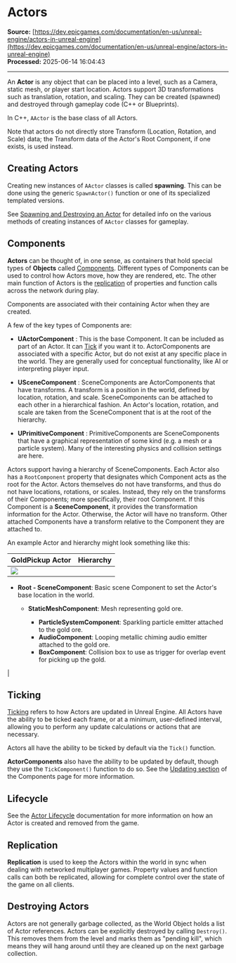 # Actors

**Source:** [https://dev.epicgames.com/documentation/en-us/unreal-engine/actors-in-unreal-engine](https://dev.epicgames.com/documentation/en-us/unreal-engine/actors-in-unreal-engine)  
**Processed:** 2025-06-14 16:04:43

---

An **Actor** is any object that can be placed into a level, such as a Camera, static mesh, or player start location. Actors support 3D transformations such as translation, rotation, and scaling. They can be created (spawned) and destroyed through gameplay code (C++ or Blueprints).

In C++, `AActor` is the base class of all Actors.

Note that actors do not directly store Transform (Location, Rotation, and Scale) data; the Transform data of the Actor's Root Component, if one exists, is used instead.

## Creating Actors

Creating new instances of `AActor` classes is called **spawning**. This can be done using the generic `SpawnActor()` function or one of its specialized templated versions.

See [Spawning and Destroying an Actor](/documentation/en-us/unreal-engine/spawning-and-destroying-unreal-engine-actors) for detailed info on the various methods of creating instances of `AActor` classes for gameplay.

## Components

**Actors** can be thought of, in one sense, as containers that hold special types of **Objects** called [Components](/documentation/en-us/unreal-engine/components-in-unreal-engine). Different types of Components can be used to control how Actors move, how they are rendered, etc. The other main function of Actors is the [replication](/documentation/en-us/unreal-engine/actors-in-unreal-engine#replication) of properties and function calls across the network during play.

Components are associated with their containing Actor when they are created.

A few of the key types of Components are:

-   **UActorComponent** : This is the base Component. It can be included as part of an Actor. It can [Tick](/documentation/en-us/unreal-engine/actors-in-unreal-engine#ticking) if you want it to. ActorComponents are associated with a specific Actor, but do not exist at any specific place in the world. They are generally used for conceptual functionality, like AI or interpreting player input.
    
-   **USceneComponent** : SceneComponents are ActorComponents that have transforms. A transform is a position in the world, defined by location, rotation, and scale. SceneComponents can be attached to each other in a hierarchical fashion. An Actor's location, rotation, and scale are taken from the SceneComponent that is at the root of the hierarchy.
    
-   **UPrimitiveComponent** : PrimitiveComponents are SceneComponents that have a graphical representation of some kind (e.g. a mesh or a particle system). Many of the interesting physics and collision settings are here.
    

Actors support having a hierarchy of SceneComponents. Each Actor also has a `RootComponent` property that designates which Component acts as the root for the Actor. Actors themselves do not have transforms, and thus do not have locations, rotations, or scales. Instead, they rely on the transforms of their Components; more specifically, their root Component. If this Component is a **SceneComponent**, it provides the transformation information for the Actor. Otherwise, the Actor will have no transform. Other attached Components have a transform relative to the Component they are attached to.

An example Actor and hierarchy might look something like this:

| GoldPickup Actor | Hierarchy |
| --- | --- |
| ![](https://d1iv7db44yhgxn.cloudfront.net/documentation/images/74c75f73-cbb4-484d-ab3e-1008ed97207d/goldpickupexampleactor.png) | 
-   **Root - SceneComponent**: Basic scene Component to set the Actor's base location in the world.
    
    -   **StaticMeshComponent**: Mesh representing gold ore.
        
        -   **ParticleSystemComponent**: Sparkling particle emitter attached to the gold ore.
        -   **AudioComponent**: Looping metallic chiming audio emitter attached to the gold ore.
        -   **BoxComponent**: Collision box to use as trigger for overlap event for picking up the gold.



 |

## Ticking

[Ticking](/documentation/en-us/unreal-engine/actor-ticking-in-unreal-engine) refers to how Actors are updated in Unreal Engine. All Actors have the ability to be ticked each frame, or at a minimum, user-defined interval, allowing you to perform any update calculations or actions that are necessary.

Actors all have the ability to be ticked by default via the `Tick()` function.

**ActorComponents** also have the ability to be updated by default, though they use the `TickComponent()` function to do so. See the [Updating section](/documentation/en-us/unreal-engine/components-in-unreal-engine#updating) of the Components page for more information.

## Lifecycle

See the [Actor Lifecycle](/documentation/en-us/unreal-engine/unreal-engine-actor-lifecycle) documentation for more information on how an Actor is created and removed from the game.

## Replication

**Replication** is used to keep the Actors within the world in sync when dealing with networked multiplayer games. Property values and function calls can both be replicated, allowing for complete control over the state of the game on all clients.

## Destroying Actors

Actors are not generally garbage collected, as the World Object holds a list of Actor references. Actors can be explicitly destroyed by calling `Destroy()`. This removes them from the level and marks them as "pending kill", which means they will hang around until they are cleaned up on the next garbage collection.